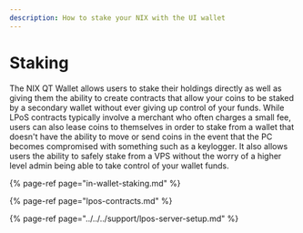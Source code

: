 ```yaml
---
description: How to stake your NIX with the UI wallet
---
```


# Staking

The NIX QT Wallet allows users to stake their holdings directly as well as giving them the ability to create contracts that allow your coins to be staked by a secondary wallet without ever giving up control of your funds. While LPoS contracts typically involve a merchant who often charges a small fee, users can also lease coins to themselves in order to stake from a wallet that doesn't have the ability to move or send coins in the event that the PC becomes compromised with something such as a keylogger. It also allows users the ability to safely stake from a VPS without the worry of a higher level admin being able to take control of your wallet funds.

{% page-ref page="in-wallet-staking.md" %}

{% page-ref page="lpos-contracts.md" %}

{% page-ref page="../../../support/lpos-server-setup.md" %}

